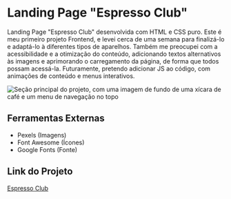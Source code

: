 <h1>Landing Page "Espresso Club"</h1>
<p>Landing Page "Espresso Club" desenvolvida com HTML e CSS puro. Este é meu primeiro projeto Frontend, e levei cerca
de uma semana para finalizá-lo e adaptá-lo à diferentes tipos de aparelhos. Também me preocupei com a acessibilidade e a
otimização do conteúdo, adicionando textos alternativos às imagens e aprimorando o carregamento da página, de forma que 
todos possam acessá-la. Futuramente, pretendo adicionar JS ao código, com animações de conteúdo e menus interativos.</p>

![Seção principal do projeto, com uma imagem de fundo de uma xícara de café e um menu de navegação no topo](https://github.com/pkoliveirasx/espresso-club-landing-page/assets/145349526/cb4b92c4-4672-44c4-aaa2-663ec6da9ced)


<h2>Ferramentas Externas</h2>
<ul>
  <li>Pexels (Imagens)</li>
  <li>Font Awesome (Ícones)</li>
  <li>Google Fonts (Fonte)</li>
</ul>

<h2>Link do Projeto</h2>
<a href="https://pkoliveirasx.github.io/espresso-club-landing-page/">Espresso Club</a>
